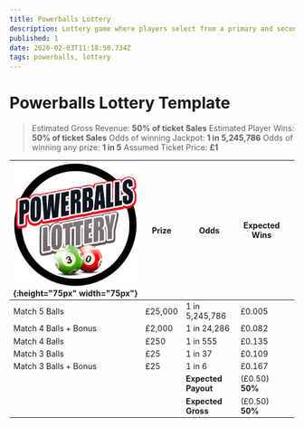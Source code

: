 ```yaml
---
title: Powerballs Lottery
description: Lottery game where players select from a primary and secondary range
published: 1
date: 2020-02-03T11:18:50.734Z
tags: powerballs, lottery
---
```



# Powerballs Lottery Template

>Estimated Gross Revenue: **50% of ticket Sales** 
Estimated Player Wins: **50% of ticket Sales** 
Odds of winning Jackpot: **1 in 5,245,786** 
Odds of winning any prize: **1 in 5** 
Assumed Ticket Price: **£1**  


| ![powerball-lottery.png](/uploads/powerball-lottery.png){:height="75px" width="75px"}       | Prize   | Odds                             | Expected Wins         |                       |
|---------------|---------|----------------------------------|-----------------------|-----------------------|
| Match 5 Balls       | £25,000 | 1 in 5,245,786                   | £0.005                |                       |
| Match 4 Balls + Bonus     | £2,000  | 1 in 24,286                      | £0.082                |                       |
| Match 4 Balls      | £250     | 1 in 555                         | £0.135                 |                       |
| Match 3 Balls      | £25      | 1 in 37                          | £0.109                |                       |
|     Match 3 Balls + Bonus        | £25     | 1 in 6                           | £0.167                |                       |
| |       |**Expected Payout**  | (£0.50) **50%**  |  |
| |       |**Expected Gross**  | (£0.50) **50%**   |  |